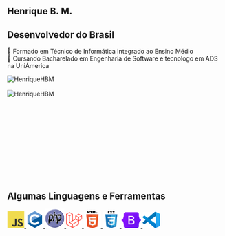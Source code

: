 ## Henrique B. M.
## Desenvolvedor do Brasil


📝 Formado em Técnico de Informática Integrado ao Ensino Médio
<br /> 📄 Cursando Bacharelado em Engenharia de Software e tecnologo em ADS na UniÁmerica

<div style="display: flex; flex-direction: column;" display='flex' flex-direction='column'>
    <div>
        <img align="left" src="https://github-readme-stats.vercel.app/api?username=HenriqueHBM&show_icons=true&locale=pt-br&theme=dracula&hide=contribs,issues&show=prs_merged&border_radius=20&rank_icon=github&custom_title='Estatísticas do GitHub'" alt="HenriqueHBM" />
    </div> <br />
    <div>
        <img align="left" src="https://github-readme-stats.vercel.app/api/top-langs/?username=HenriqueHBM&layout=compact&border_radius=20&locale=pt-br&theme=dracula" alt="HenriqueHBM" />
    </div> <br />
</div>
<br />
<br />
<br />
<br />
<br />
<br />
<br />
<br />
<br />
<br />

## Algumas Linguagens e Ferramentas
<p align='left'>
    <a href="https://developer.mozilla.org/en-US/docs/Web/JavaScript" target="_blank" rel="noreferrer"> 
        <img src="icons/javascript.svg" alt="JavaScript" width="40" height="40" /> 
    </a>
    <a href="https://www.cprogramming.com/" target="_blank" rel="noreferrer"> 
        <img src="icons/c.svg" alt="C" width="40" height="40" /> 
    </a> 
    <a href="https://www.php.net/manual/en/" target="_blank" rel="noreferrer"> 
        <img src="icons/php.svg" alt="PHP" width="45" height="45" /> 
    </a> 
    <a href="https://laravel.com/" target="_blank" rel="noreferrer"> 
        <img src="icons/Laravel.svg" alt="Laravel" width="37" height="37" /> 
    </a> 
    <a href="https://www.w3.org/html/" target="_blank" rel="noreferrer"> 
        <img src="icons/html5.svg" alt="HTML5" width="40" height="40" /> 
    </a>
    <a href="https://www.w3schools.com/css/" target="_blank" rel="noreferrer"> 
        <img src="icons/css3.svg" alt="CSS3" width="40" height="40" /> 
    </a>
    <a href="https://getbootstrap.com/" target="_blank" rel="noreferrer"> 
        <img src="icons/bootstrap.svg" alt="Bootstrap" width="45" height="37" /> 
    </a>  
    <a href="https://code.visualstudio.com/brand" target="_blank" rel="noreferrer"> 
        <img src="icons/vscode.png" alt="VSCode" width="40" height="38" /> 
    </a> 
</p>


<!--
**HenriqueHBM/HenriqueHBM** is a ✨ _special_ ✨ repository because its `README.md` (this file) appears on your GitHub profile.

Here are some ideas to get you started:

- 🔭 I’m currently working on ...
- 🌱 I’m currently learning ...
- 👯 I’m looking to collaborate on ...
- 🤔 I’m looking for help with ...
- 💬 Ask me about ...
- 📫 How to reach me: ...
- 😄 Pronouns: ...
- ⚡ Fun fact: ...
-->
